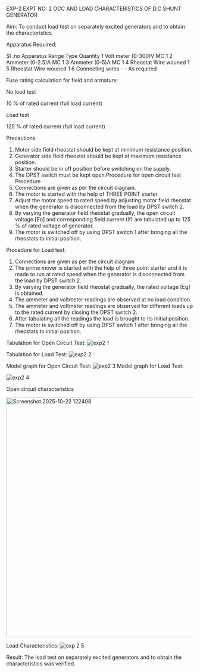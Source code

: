  EXP-2
EXPT NO: 2 OCC AND LOAD CHARACTERISTICS OF D.C SHUNT GENERATOR

Aim:
To conduct load test on separately excited generators and to obtain the characteristics

Apparatus Required:

Sl .no	Apparatus	Range	Type	Quantity
1	Volt meter	(0-300)V	MC	1
2	Ammeter	(0-2.5)A	MC	1
3	Ammeter	(0-5)A	MC	1
4	Rheostat		Wire wouned	1
5	Rheostat		Wire wouned	1
6	Connecting wires	-	-	As required

Fuse rating calculation for field and armature:

No load test

10 % of rated current (full load current)

Load test

125 % of rated current (full load current)

Precautions

1.   Motor side field rheostat should be kept at minimum resistance position.
2.   Generator side field rheostat should be kept at maximum resistance position.
3.   Starter should be in off position before switching on the supply.
4.   The DPST switch must be kept open.Procedure for open circuit test
Procedure
1.   Connections are given as per the circuit diagram.
2.   The motor is started with the help of THREE POINT starter.
3.   Adjust the motor speed to rated speed by adjusting motor field rheostat when the generator is disconnected from the load by DPST switch 2.
4.   By  varying  the  generator  field  rheostat  gradually,  the  open  circuit  voltage  [Eo]  and corresponding field current (If) are tabulated up to 125 % of rated voltage of generator.
5.   The motor is switched off by using DPST switch 1 after bringing all the rheostats to initial position.

Procedure for Load test:

1.   Connections are given as per the circuit diagram
2.   The prime mover is started with the help of three point starter and it is made to run at rated speed when the generator is disconnected from the load by DPST switch 2.
3.   By varying the generator field rheostat gradually, the rated voltage [Eg] is obtained.
4.   The ammeter and voltmeter readings are observed at no load condition.
5.   The ammeter and voltmeter readings are observed for different loads up to the rated current by closing the DPST switch 2.
6.   After tabulating all the readings the load is brought to its initial position.
7.   The motor is switched off by using DPST switch 1 after bringing all the rheostats to initial position.

Tabulation for Open Circuit Test:
![exp2 1](https://github.com/user-attachments/assets/9407d6c3-ba61-4570-ba07-1b758037660b)

Tabulation for Load Test:
![exp2 2](https://github.com/user-attachments/assets/8cbaba7a-6996-4aa0-8cbe-7adce9265e5f)

Model graph for Open Circuit Test:
 ![exp2 3](https://github.com/user-attachments/assets/399e3f3d-8bd9-4172-b028-9e361eabc6a8)
Model graph for Load Test:

![exp2 4](https://github.com/user-attachments/assets/beb1ed94-1b58-40ab-a260-ff91ceb99b21)


Open circuit characteristics

<img width="911" height="643" alt="Screenshot 2025-10-22 122408" src="https://github.com/user-attachments/assets/ab48b50c-1b70-4a14-8100-9f9820639596" />


Load Characteristics:
 ![exp 2 5](https://github.com/user-attachments/assets/77c154f8-6549-45fd-b631-be3c5f8c6122)


Result:
The load test on separately excited generators and to obtain the characteristics was verified.
